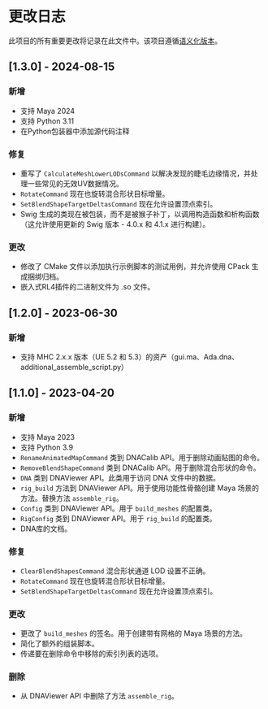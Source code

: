 # 更改日志

此项目的所有重要更改将记录在此文件中。该项目遵循[语义化版本](http://semver.org/)。


## [1.3.0] - 2024-08-15

### 新增
- 支持 Maya 2024
- 支持 Python 3.11
- 在Python包装器中添加源代码注释

### 修复
- 重写了 `CalculateMeshLowerLODsCommand` 以解决发现的睫毛边缘情况，并处理一些常见的无效UV数据情况。
- `RotateCommand` 现在也旋转混合形状目标增量。
- `SetBlendShapeTargetDeltasCommand` 现在允许设置顶点索引。
- Swig 生成的类现在被包装，而不是被猴子补丁，以调用构造函数和析构函数（这允许使用更新的 Swig 版本 - 4.0.x 和 4.1.x 进行构建）。

### 更改
- 修改了 CMake 文件以添加执行示例脚本的测试用例，并允许使用 CPack 生成捆绑归档。
- 嵌入式RL4插件的二进制文件为 .so 文件。


## [1.2.0] - 2023-06-30

### 新增
- 支持 MHC 2.x.x 版本（UE 5.2 和 5.3）的资产（gui.ma、Ada.dna、additional_assemble_script.py）


## [1.1.0] - 2023-04-20

### 新增
- 支持 Maya 2023
- 支持 Python 3.9
- `RenameAnimatedMapCommand` 类到 DNACalib API。用于删除动画贴图的命令。
- `RemoveBlendShapeCommand` 类到 DNACalib API。用于删除混合形状的命令。
- `DNA` 类到 DNAViewer API。此类用于访问 DNA 文件中的数据。
- `rig_build` 方法到 DNAViewer API。用于使用功能性骨骼创建 Maya 场景的方法。替换方法 `assemble_rig`。
- `Config` 类到 DNAViewer API。用于 `build_meshes` 的配置类。
- `RigConfig` 类到 DNAViewer API。用于 `rig_build` 的配置类。
- DNA库的文档。

### 修复
- `ClearBlendShapesCommand` 混合形状通道 LOD 设置不正确。
- `RotateCommand` 现在也旋转混合形状目标增量。
- `SetBlendShapeTargetDeltasCommand` 现在允许设置顶点索引。

### 更改
- 更改了 `build_meshes` 的签名。用于创建带有网格的 Maya 场景的方法。
- 简化了额外的组装脚本。
- 传递要在删除命令中移除的索引列表的选项。

### 删除
- 从 DNAViewer API 中删除了方法 `assemble_rig`。
